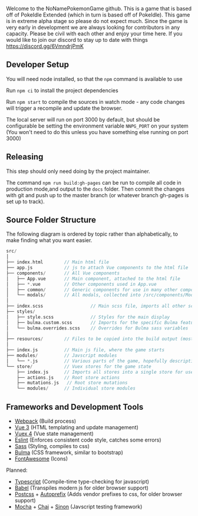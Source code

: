 Welcome to the NoNamePokemonGame github. This is a game that is based off of PokeIdle Extended (which in turn is based off of PokeIdle). This game is in extreme alpha stage so please do not expect much. Since the game is very early in development we are always looking for contributors in any capacity. Please be civil with each other and enjoy your time here. If you would like to join our discord to stay up to date with things https://discord.gg/6VmndrjPmK

## Developer Setup
You will need node installed, so that the `npm` command is available to use

Run `npm ci` to install the project dependencies

Run `npm start` to compile the sources in watch mode - any code changes will trigger a recompile and update the browser.

The local server will run on port 3000 by default, but should be configurable be setting the environment variable `NNPG_PORT` on your system (You won't need to do this unless you have something else running on port 3000)


## Releasing
This step should only need doing by the project maintainer.

The command `npm run build:gh-pages` can be run to compile all code in production mode,and output to the `docs` folder. Then commit the changes with git and push up to the master branch (or whatever branch gh-pages is set up to track).

## Source Folder Structure
The following diagram is ordered by topic rather than alphabetically, to make finding what you want easier.
```c
src/
│
├── index.html        // Main html file
├── app.js            // js to attach Vue components to the html file
├── components/       // All Vue components
│   ├── App.vue       // Main component, attached to the html file
│   ├── *.vue         // Other components used in App.vue
│   ├── common/       // Generic components for use in many other components
│   └── modals/       // All modals, collected into /src/components/Modals.vue
│
├── index.scss                  // Main scss file, imports all other scss
├── styles/
│   ├── style.scss              // Styles for the main display
│   ├── bulma.custom.scss       // Imports for the specific Bulma features we want
│   └── bulma.overrides.scss    // Overrides for Bulma sass variables
│
├── resources/        // Files to be copied into the build output (mostly images)
│
├── index.js          // Main js file, where the game starts
├── modules/          // Javscript modules
│   └── *.js          // Various parts of the game, hopefully descriptively named
└── store/            // Vuex stores for the game state
    ├── index.js      // Imports all stores into a single store for use in App.vue
    ├── actions.js    // Root store actions
    ├── mutations.js   // Root store mutations
    └── modules/      // Individual store modules
```

## Frameworks and Development Tools
- [Webpack](https://webpack.js.org/) (Build process)
- [Vue 3](https://v3.vuejs.org/) (HTML templating and update management)
- [Vuex 4](https://next.vuex.vuejs.org/) (Vue state management)
- [Eslint](https://eslint.org/) (Enforces consistent code style, catches some errors)
- [Sass](https://sass-lang.com/documentation) (Styling, compiles to css)
- [Bulma](https://bulma.io/) (CSS framework, similar to bootstrap)
- [FontAwesome](https://fontawesome.com/) (Icons)

Planned:
- [Typescript](https://www.typescriptlang.org/) (Compile-time type-checking for javascript)
- [Babel](https://babeljs.io/) (Transpiles modern js for older browser support)
- [Postcss](https://postcss.org/) + [Autoprefix](https://github.com/postcss/autoprefixer) (Adds vendor prefixes to css, for older browser support)
- [Mocha](https://mochajs.org/) + [Chai](https://www.chaijs.com/) + [Sinon](https://sinonjs.org/) (Javscript testing framework)

